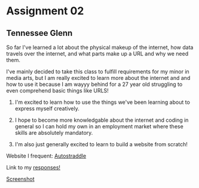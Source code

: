 # Assignment 02
## Tennessee Glenn

So far I've learned a lot about the physical makeup of the internet, how data travels over the internet, and what parts make up a URL and why we need them.

I've mainly decided to take this class to fulfill requirements for my minor in media arts, but I am really excited to learn more about the internet and and how to use it because I am wayyy behind for a 27 year old struggling to even comprehend basic things like URLS!

1. I'm excited to learn how to use the things we've been learning about to express myself creatively.

2. I hope to become more knowledgable about the internet and coding in general so I can hold my own in an employment market where these skills are absolutely mandatory.

3. I'm also just generally excited to learn to build a website from scratch!

Website I frequent: [Autostraddle](https://www.autostraddle.com/)

Link to my [responses!](../assignment-02/responses.txt)

[Screenshot](../images/screenshot2.png)
